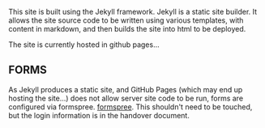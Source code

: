 This site is built using the Jekyll framework. Jekyll is a static site builder. It allows the site source code to be written using various templates, with content in markdown, and then builds the site into html to be deployed.

The site is currently hosted in github pages...








## FORMS

As Jekyll produces a static site, and GitHub Pages (which may end up hosting the site...) does not allow server site code to be run, forms are configured via formspree. [formspree](https://formspree.io/guides/jekyll/). This shouldn't need to be touched, but the login information is in the handover document.
